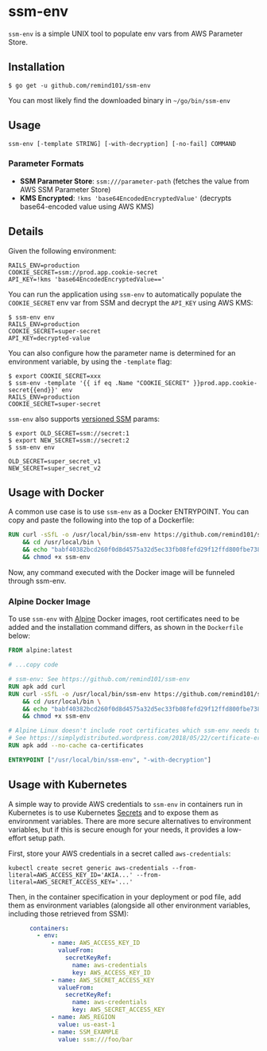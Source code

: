 # ssm-env

`ssm-env` is a simple UNIX tool to populate env vars from AWS Parameter Store.

## Installation

```console
$ go get -u github.com/remind101/ssm-env
```

You can most likely find the downloaded binary in `~/go/bin/ssm-env`

## Usage

```console
ssm-env [-template STRING] [-with-decryption] [-no-fail] COMMAND
```

### Parameter Formats

- **SSM Parameter Store**: `ssm:///parameter-path` (fetches the value from AWS SSM Parameter Store)
- **KMS Encrypted**: `!kms 'base64EncodedEncryptedValue'` (decrypts base64-encoded value using AWS KMS)

## Details

Given the following environment:

```
RAILS_ENV=production
COOKIE_SECRET=ssm://prod.app.cookie-secret
API_KEY=!kms 'base64EncodedEncryptedValue=='
```

You can run the application using `ssm-env` to automatically populate the `COOKIE_SECRET` env var from SSM and decrypt the `API_KEY` using AWS KMS:

```console
$ ssm-env env
RAILS_ENV=production
COOKIE_SECRET=super-secret
API_KEY=decrypted-value
```

You can also configure how the parameter name is determined for an environment variable, by using the `-template` flag:

```console
$ export COOKIE_SECRET=xxx
$ ssm-env -template '{{ if eq .Name "COOKIE_SECRET" }}prod.app.cookie-secret{{end}}' env
RAILS_ENV=production
COOKIE_SECRET=super-secret
```

`ssm-env` also supports [versioned SSM](https://docs.aws.amazon.com/systems-manager/latest/userguide/sysman-paramstore-versions.html) params:

```console
$ export OLD_SECRET=ssm://secret:1
$ export NEW_SECRET=ssm://secret:2
$ ssm-env env

OLD_SECRET=super_secret_v1
NEW_SECRET=super_secret_v2
```

## Usage with Docker

A common use case is to use `ssm-env` as a Docker ENTRYPOINT. You can copy and paste the following into the top of a Dockerfile:

```dockerfile
RUN curl -sSfL -o /usr/local/bin/ssm-env https://github.com/remind101/ssm-env/releases/download/v0.0.5/ssm-env \
    && cd /usr/local/bin \
    && echo "babf40382bcd260f0d8d4575a32d5ec33fb08fefd29f12ffd800fbe738c41021  ssm-env" | sha256sum -c \
    && chmod +x ssm-env
```

Now, any command executed with the Docker image will be funneled through ssm-env.

### Alpine Docker Image

To use `ssm-env` with [Alpine](https://hub.docker.com/_/alpine) Docker images, root certificates need to be added
and the installation command differs, as shown in the `Dockerfile` below:

```dockerfile
FROM alpine:latest

# ...copy code

# ssm-env: See https://github.com/remind101/ssm-env
RUN apk add curl
RUN curl -sSfL -o /usr/local/bin/ssm-env https://github.com/remind101/ssm-env/releases/download/v0.0.5/ssm-env \
    && cd /usr/local/bin \
    && echo "babf40382bcd260f0d8d4575a32d5ec33fb08fefd29f12ffd800fbe738c41021  ssm-env" | sha256sum -c \
    && chmod +x ssm-env

# Alpine Linux doesn't include root certificates which ssm-env needs to talk to AWS.
# See https://simplydistributed.wordpress.com/2018/05/22/certificate-error-with-go-http-client-in-alpine-docker/
RUN apk add --no-cache ca-certificates

ENTRYPOINT ["/usr/local/bin/ssm-env", "-with-decryption"]
```

## Usage with Kubernetes

A simple way to provide AWS credentials to `ssm-env` in containers run in Kubernetes is to use Kubernetes
[Secrets](https://kubernetes.io/docs/tasks/inject-data-application/distribute-credentials-secure/) and to expose
them as environment variables. There are more secure alternatives to environment variables, but if this is secure
enough for your needs, it provides a low-effort setup path.

First, store your AWS credentials in a secret called `aws-credentials`:

```shell
kubectl create secret generic aws-credentials --from-literal=AWS_ACCESS_KEY_ID='AKIA...' --from-literal=AWS_SECRET_ACCESS_KEY='...'
```

Then, in the container specification in your deployment or pod file, add them as environment variables (alongside
all other environment variables, including those retrieved from SSM):

```yaml
      containers:
        - env:
            - name: AWS_ACCESS_KEY_ID
              valueFrom:
                secretKeyRef:
                  name: aws-credentials
                  key: AWS_ACCESS_KEY_ID
            - name: AWS_SECRET_ACCESS_KEY
              valueFrom:
                secretKeyRef:
                  name: aws-credentials
                  key: AWS_SECRET_ACCESS_KEY
            - name: AWS_REGION
              value: us-east-1
            - name: SSM_EXAMPLE
              value: ssm:///foo/bar
```
